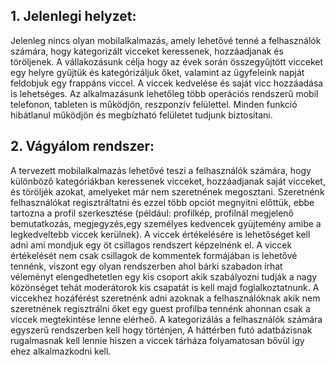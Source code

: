 ## 1. Jelenlegi helyzet:

Jelenleg nincs olyan mobilalkalmazás, amely lehetővé tenné a felhasználók számára, hogy kategorizált vicceket keressenek,
hozzáadjanak és töröljenek. A vállakozásunk célja hogy az évek során összegyűjtött vicceket egy helyre gyűjtük és
kategórizáljuk őket, valamint az ügyfeleink napját feldobjuk egy frappáns viccel. A viccek kedvelése és saját vicc
hozzáadása is lehetséges. Az alkalmazásunk lehetőleg több operációs rendszerű mobil telefonon, tableten is  működjön,
reszponzív felülettel. Minden funkció hibátlanul működjön és megbízható felületet tudjunk biztosítani.

## 2. Vágyálom rendszer:

A tervezett mobilalkalmazás lehetővé teszi a felhasználók számára, hogy különböző kategóriákban keressenek vicceket,
hozzáadjanak saját vicceket, és töröljék azokat, amelyeket már nem szeretnének megosztani. Szeretnénk felhasználókat
regisztráltatni és ezzel több opciót megnyitni előttük, ebbe tartozna a profil szerkesztése (például: profilkép,
profilnál megjelenő bemutatkozás, megjegyzés,egy személyes kedvencek gyüjtemény amibe a legkedveltebb viccek kerülnek).
A viccek értékelésére is lehetőséget kell adni ami mondjuk egy öt csillagos rendszert képzelnénk el. A viccek
értékelését nem csak csillagok de kommentek formájában is lehetővé tennénk, viszont egy olyan rendszerben ahol bárki
szabadon írhat véleményt elengedhetetlen egy kis csoport akik szabályozni tudják a nagy közönséget tehát  moderátorok
kis csapatát is kell majd foglalkoztatnunk. A viccekhez hozáférést szeretnénk adni azoknak a felhasználóknak akik nem
szeretnének regisztrálni őket egy guest profilba tennénk ahonnan csak a viccek megtekintése lenne elérheő.
A kategorizálás a felhasználók számára  egyszerű rendszerben kell hogy történjen, A háttérben futó adatbázisnak
rugalmasnak kell lennie hiszen a viccek tárháza folyamatosan bővül így ehez alkalmazkodni kell.